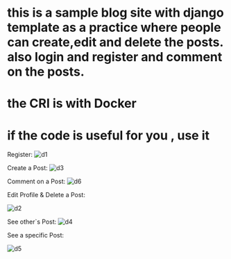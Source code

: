 # this is a sample blog site with django template as a practice where people can create,edit and delete the posts. also login and register and comment on the posts.
# the CRI is with Docker
# if the code is useful for you , use it




Register:
![d1](https://github.com/user-attachments/assets/90007495-bd8c-44d7-a134-5e4adac7da98)


Create a Post:
![d3](https://github.com/user-attachments/assets/ee9ba794-a0ec-423f-95e0-c38f604a3849)


Comment on a Post:
![d6](https://github.com/user-attachments/assets/f54bcf38-6e3d-4e4a-8f4b-19d16ceac9b0)


Edit Profile & Delete a Post:

![d2](https://github.com/user-attachments/assets/888892e4-3062-414b-9d84-cac057b57c46)



See other`s Post:
![d4](https://github.com/user-attachments/assets/93b75e04-f3f5-48e6-962e-339b193d95ad)


See a specific Post:

![d5](https://github.com/user-attachments/assets/d60fd0ea-954a-4b8f-ab05-62e54e8b7c6d)




